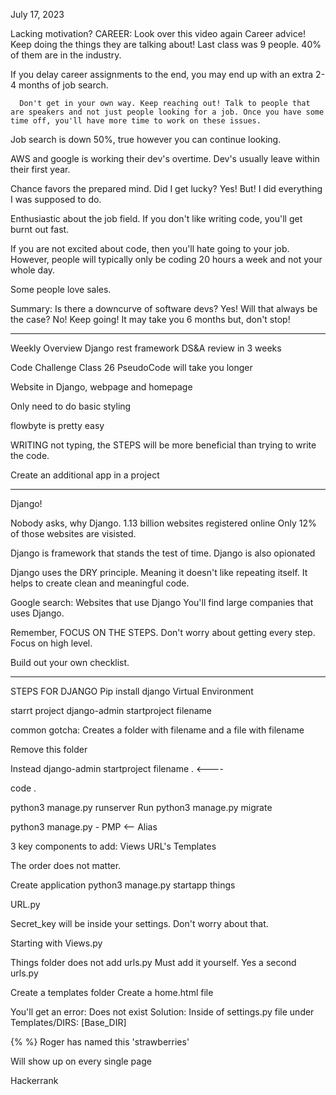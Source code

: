 July 17, 2023

Lacking motivation?
  CAREER: Look over this video again
Career advice! Keep doing the things they are talking about!
Last class was 9 people. 40% of them are in the industry.

If you delay career assignments to the end, you may end up with an extra 2-4 months of job search.

      Don't get in your own way. Keep reaching out! Talk to people that are speakers and not just people looking for a job. Once you have some time off, you'll have more time to work on these issues.

Job search is down 50%, true however you can continue looking.

AWS and google is working their dev's overtime. Dev's usually leave within their first year.

Chance favors the prepared mind. Did I get lucky? Yes! But! I did everything I was supposed to do.

Enthusiastic about the job field. If you don't like writing code, you'll get burnt out fast.

If you are not excited about code, then you'll hate going to your job. However, people will typically only be coding 20 hours a week and not your whole day.

Some people love sales.

Summary: Is there a downcurve of software devs? Yes! Will that always be the case? No!
Keep going! It may take you 6 months but, don't stop!
___________________________________________________________________________________

Weekly Overview
Django rest framework
DS&A review in 3 weeks

Code Challenge Class 26
PseudoCode will take you longer

Website in Django, webpage and homepage

Only need to do basic styling

flowbyte is pretty easy

WRITING not typing, the STEPS will be more beneficial than trying to write the code.

Create an additional app in a project
__________________________________________________________

Django!

Nobody asks, why Django.
1.13 billion websites registered online
Only 12% of those websites are visisted.

Django is framework that stands the test of time.
Django is also opionated

Django uses the DRY principle. Meaning it doesn't like repeating itself. It helps to create clean and meaningful code.

Google search: Websites that use Django
You'll find large companies that uses Django.

Remember, FOCUS ON THE STEPS. Don't worry about getting every step. Focus on high level.

Build out your own checklist. 
__________________________________________________________

  STEPS FOR DJANGO
Pip 
install django
Virtual Environment

starrt project
django-admin startproject filename

common gotcha: Creates a folder with filename and a file with filename

Remove this folder

Instead django-admin startproject filename . <----

code .

python3 manage.py runserver
Run python3 manage.py migrate

python3 manage.py - PMP <-- Alias

3 key components to add:
Views
URL's
Templates

The order does not matter.

  Create application
python3 manage.py startapp things

URL.py



Secret_key will be inside your settings. Don't worry about that.

Starting with Views.py

Things folder does not add urls.py
Must add it yourself. Yes a second urls.py

Create a templates folder
Create a home.html file

You'll get an error: Does not exist
Solution: Inside of settings.py file under Templates/DIRS: [Base_DIR]

{% %} Roger has named this 'strawberries'

Will show up on every single page



Hackerrank

